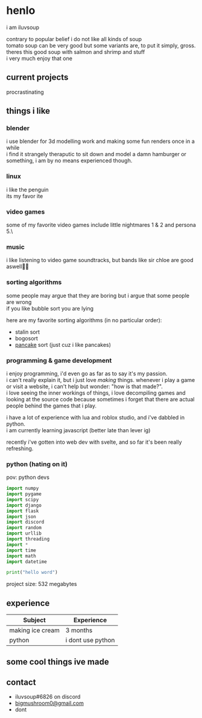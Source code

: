 # henlo
i am iluvsoup

contrary to popular belief i do not like all kinds of soup\
tomato soup can be very good but some variants are, to put it simply, gross.\
theres this good soup with salmon and shrimp and stuff\
i very much enjoy that one

## current projects
procrastinating

## things i like
### blender
i use blender for 3d modelling work and making some fun renders once in a while\
i find it strangely theraputic to sit down and model a damn hamburger or something, i am by no means experienced though.

### linux
i like the penguin\
its my favor ite

### video games
some of my favorite video games include little nightmares 1 & 2 and persona 5.\

### music
i like listening to video game soundtracks, but bands like sir chloe are good aswell😤😤

### sorting algorithms
some people may argue that they are boring but i argue that some people are wrong\
if you like bubble sort you are lying

here are my favorite sorting algorithms (in no particular order):
- stalin sort
- bogosort
- [pancake](https://i.ytimg.com/vi/uFeGl428_QY/maxresdefault.jpg) sort (just cuz i like pancakes)

### programming & game development
i enjoy programming, i'd even go as far as to say it's my passion.\
i can't really explain it, but i just love *making* things. whenever i play a game or visit a website, i can't help but wonder: "how is that made?".\
i love seeing the inner workings of things, i love decompiling games and looking at the source code because sometimes i forget that there are actual people behind the games that i play.

i have a lot of experience with lua and roblox studio, and i've dabbled in python.\
i am currently learning javascript (better late than lever ig)

recently i've gotten into web dev with svelte, and so far it's been really refreshing.

### python (hating on it)
pov: python devs
```python
import numpy
import pygame
import scipy
import django
import flask
import json
import discord
import random
import urllib
import threading
import *
import time
import math
import datetime

print("hello word")
```
project size: 532 megabytes

## experience
| Subject                   | Experience           |
| ------------------------  | -------------------- |
| making ice cream          | 3 months             |
| python                    | i dont use python    |

## some cool things ive made

## contact
- iluvsoup#6826 on discord
- bigmushroom0@gmail.com
- dont
